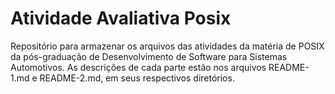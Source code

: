 # Atividade Avaliativa Posix
Repositório para armazenar os arquivos das atividades da matéria de POSIX da pós-graduação de Desenvolvimento de Software para Sistemas Automotivos. As descrições de cada parte estão nos arquivos README-1.md e README-2.md, em seus respectivos diretórios.
